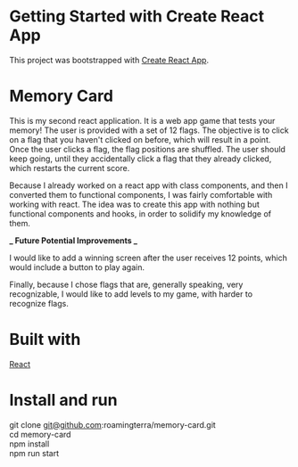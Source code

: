 # Getting Started with Create React App

This project was bootstrapped with [Create React App](https://github.com/facebook/create-react-app).

# Memory Card

This is my second react application. It is a web app game that tests your memory! The user is provided with a set of 12 flags. The objective is to click on a flag that you haven't clicked on before, which will result in a point. Once the user clicks a flag, the flag positions are shuffled. The user should keep going, until they accidentally click a flag that they already clicked, which restarts the current score.

Because I already worked on a react app with class components, and then I converted them to functional components, I was fairly comfortable with working with react. The idea was to create this app with nothing but functional components and hooks, in order to solidify my knowledge of them.

**_ Future Potential Improvements _**

I would like to add a winning screen after the user receives 12 points, which would include a button to play again.

Finally, because I chose flags that are, generally speaking, very recognizable, I would like to add levels to my game, with harder to recognize flags.

# Built with

[React](https://react.dev/)<br>

# Install and run

git clone git@github.com:roamingterra/memory-card.git<br>
cd memory-card<br>
npm install<br>
npm run start
